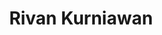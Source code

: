 ---
id: 00002
title: Rivan Kurniawan
description: Value Investor
img: https://i.ibb.co/S5XrLV2/Rivan-Kurniawan.jpg
content:
  - id: cEIBbXlbflQ
    title: Apakah Value Investing Masih Relevan Di Saat Ini?
    minutes: 32
  - id: 8jp8NEP3Yws
    title: Tips Cara Memilih Core Stock (Saham Untuk Jangka Panjang, Pensiun, Dan Warisan)
    minutes: 16
  - id: hkMHR0tkPVg
    title: Pilih Saham Atau Crypto, Mana Yang Lebih Bagus?
    minutes: 13
  - id: 7DB7X5rpqKY
    title: Bandar Saham di Mata Value Investor
    minutes: 11
  - id: k7kB3lxh7AU
    title: Right Issue, untung atau buntung?
    minutes: 13
---